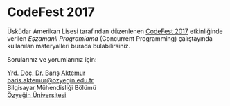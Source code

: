 # CodeFest 2017

Üsküdar Amerikan Lisesi tarafından düzenlenen
[CodeFest 2017](http://codefesttr.com) etkinliğinde verilen
_Eşzamanlı Programlama_ (Concurrent Programming)
çalıştayında kullanılan materyalleri burada bulabilirsiniz.

Sorularınız ve yorumlarınız için:

[Yrd. Doç. Dr. Barış Aktemur](http://aktemur.github.io)  
<baris.aktemur@ozyegin.edu.tr>  
Bilgisayar Mühendisliği Bölümü  
[Özyeğin Üniversitesi](http://ozyegin.edu.tr)  
